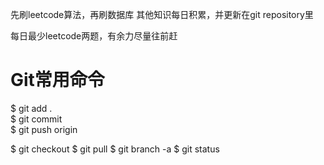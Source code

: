  
先刷leetcode算法，再刷数据库
其他知识每日积累，并更新在git repository里

每日最少leetcode两题，有余力尽量往前赶

# Git常用命令
$ git add .    
$ git commit  
$ git push origin <branch name>

$ git checkout <branch name>
$ git pull
$ git branch -a
$ git status